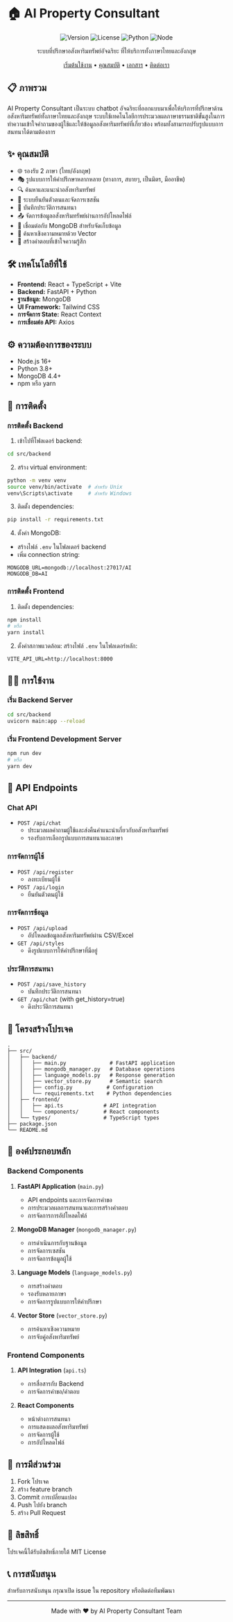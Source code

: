 # 🏠 AI Property Consultant

<div align="center">

![Version](https://img.shields.io/badge/version-1.0.0-blue.svg)
![License](https://img.shields.io/badge/license-MIT-green.svg)
![Python](https://img.shields.io/badge/python-3.8+-blue.svg)
![Node](https="img.shields.io/badge/node-16+-green.svg)

ระบบที่ปรึกษาอสังหาริมทรัพย์อัจฉริยะ ที่ให้บริการทั้งภาษาไทยและอังกฤษ

[เริ่มต้นใช้งาน](#installation) • [คุณสมบัติ](#features) • [เอกสาร](#documentation) • [ติดต่อเรา](#support)

</div>

## 📋 ภาพรวม
AI Property Consultant เป็นระบบ chatbot อัจฉริยะที่ออกแบบมาเพื่อให้บริการที่ปรึกษาด้านอสังหาริมทรัพย์ทั้งภาษาไทยและอังกฤษ ระบบใช้เทคโนโลยีการประมวลผลภาษาธรรมชาติขั้นสูงในการทำความเข้าใจคำถามของผู้ใช้และให้ข้อมูลอสังหาริมทรัพย์ที่เกี่ยวข้อง พร้อมทั้งสามารถปรับรูปแบบการสนทนาได้ตามต้องการ

## ✨ คุณสมบัติ
- 🌐 รองรับ 2 ภาษา (ไทย/อังกฤษ)
- 🎭 รูปแบบการให้คำปรึกษาหลากหลาย (ทางการ, สบายๆ, เป็นมิตร, มืออาชีพ)
- 🔍 ค้นหาและแนะนำอสังหาริมทรัพย์
- 👤 ระบบยืนยันตัวตนและจัดการเซสชัน
- 📝 บันทึกประวัติการสนทนา
- 📤 จัดการข้อมูลอสังหาริมทรัพย์ผ่านการอัปโหลดไฟล์
- 💾 เชื่อมต่อกับ MongoDB สำหรับจัดเก็บข้อมูล
- 🔎 ค้นหาเชิงความหมายด้วย Vector
- 💝 สร้างคำตอบที่เข้าใจความรู้สึก

## 🛠 เทคโนโลยีที่ใช้
- **Frontend:** React + TypeScript + Vite
- **Backend:** FastAPI + Python
- **ฐานข้อมูล:** MongoDB
- **UI Framework:** Tailwind CSS
- **การจัดการ State:** React Context
- **การเชื่อมต่อ API:** Axios

## ⚙️ ความต้องการของระบบ
- Node.js 16+
- Python 3.8+
- MongoDB 4.4+
- npm หรือ yarn

## 🚀 การติดตั้ง

### การติดตั้ง Backend
1. เข้าไปที่โฟลเดอร์ backend:
```bash
cd src/backend
```

2. สร้าง virtual environment:
```bash
python -m venv venv
source venv/bin/activate  # สำหรับ Unix
venv\Scripts\activate     # สำหรับ Windows
```

3. ติดตั้ง dependencies:
```bash
pip install -r requirements.txt
```

4. ตั้งค่า MongoDB:
- สร้างไฟล์ `.env` ในโฟลเดอร์ backend
- เพิ่ม connection string:
```
MONGODB_URL=mongodb://localhost:27017/AI
MONGODB_DB=AI
```

### การติดตั้ง Frontend
1. ติดตั้ง dependencies:
```bash
npm install
# หรือ
yarn install
```

2. ตั้งค่าสภาพแวดล้อม:
สร้างไฟล์ `.env` ในโฟลเดอร์หลัก:
```
VITE_API_URL=http://localhost:8000
```

## 🏃‍♂️ การใช้งาน

### เริ่ม Backend Server
```bash
cd src/backend
uvicorn main:app --reload
```

### เริ่ม Frontend Development Server
```bash
npm run dev
# หรือ
yarn dev
```

## 📡 API Endpoints

### Chat API
- `POST /api/chat`
  - ประมวลผลคำถามผู้ใช้และส่งคืนคำแนะนำเกี่ยวกับอสังหาริมทรัพย์
  - รองรับการเลือกรูปแบบการสนทนาและภาษา

### การจัดการผู้ใช้
- `POST /api/register`
  - ลงทะเบียนผู้ใช้
- `POST /api/login`
  - ยืนยันตัวตนผู้ใช้

### การจัดการข้อมูล
- `POST /api/upload`
  - อัปโหลดข้อมูลอสังหาริมทรัพย์ผ่าน CSV/Excel
- `GET /api/styles`
  - ดึงรูปแบบการให้คำปรึกษาที่มีอยู่

### ประวัติการสนทนา
- `POST /api/save_history`
  - บันทึกประวัติการสนทนา
- `GET /api/chat` (with get_history=true)
  - ดึงประวัติการสนทนา

## 📁 โครงสร้างโปรเจค
```
.
├── src/
│   ├── backend/
│   │   ├── main.py              # FastAPI application
│   │   ├── mongodb_manager.py   # Database operations
│   │   ├── language_models.py   # Response generation
│   │   ├── vector_store.py      # Semantic search
│   │   ├── config.py           # Configuration
│   │   └── requirements.txt    # Python dependencies
│   ├── frontend/
│   │   ├── api.ts             # API integration
│   │   └── components/        # React components
│   └── types/                 # TypeScript types
├── package.json
└── README.md
```

## 🔧 องค์ประกอบหลัก

### Backend Components
1. **FastAPI Application** (`main.py`)
   - API endpoints และการจัดการคำขอ
   - การประมวลผลการสนทนาและการสร้างคำตอบ
   - การจัดการการอัปโหลดไฟล์

2. **MongoDB Manager** (`mongodb_manager.py`)
   - การดำเนินการกับฐานข้อมูล
   - การจัดการเซสชัน
   - การจัดการข้อมูลผู้ใช้

3. **Language Models** (`language_models.py`)
   - การสร้างคำตอบ
   - รองรับหลายภาษา
   - การจัดการรูปแบบการให้คำปรึกษา

4. **Vector Store** (`vector_store.py`)
   - การค้นหาเชิงความหมาย
   - การจับคู่อสังหาริมทรัพย์

### Frontend Components
1. **API Integration** (`api.ts`)
   - การสื่อสารกับ Backend
   - การจัดการคำขอ/คำตอบ

2. **React Components**
   - หน้าต่างการสนทนา
   - การแสดงผลอสังหาริมทรัพย์
   - การจัดการผู้ใช้
   - การอัปโหลดไฟล์

## 🤝 การมีส่วนร่วม
1. Fork โปรเจค
2. สร้าง feature branch
3. Commit การเปลี่ยนแปลง
4. Push ไปยัง branch
5. สร้าง Pull Request

## 📄 ลิขสิทธิ์
โปรเจคนี้ได้รับลิขสิทธิ์ภายใต้ MIT License

## 📞 การสนับสนุน
สำหรับการสนับสนุน กรุณาเปิด issue ใน repository หรือติดต่อทีมพัฒนา

---

<div align="center">
Made with ❤️ by AI Property Consultant Team
</div>
